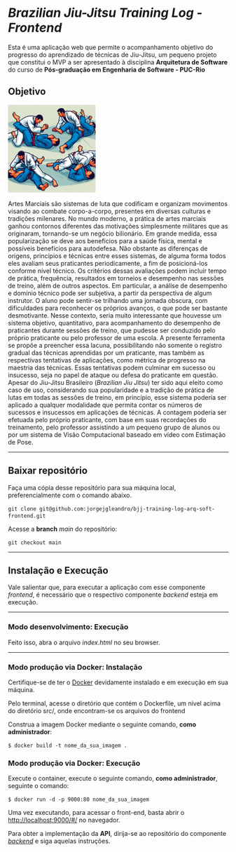 # *Brazilian Jiu-Jitsu Training Log - Frontend*

Esta é uma aplicação web que permite o acompanhamento objetivo do progresso do aprendizado de técnicas de Jiu-Jitsu, um pequeno projeto que constitui o MVP a ser apresentado à disciplina **Arquitetura de Software** do curso de **Pós-graduação em Engenharia de Software - PUC-Rio**

## Objetivo

<img src="./img/positions.jpg" alt="Brazilian Jiu-Jitsu Training Image" title="Brazilian Jiu-Jitsu Training Image" width="200"/>

Artes Marciais são sistemas de luta que codificam e organizam movimentos visando ao combate corpo-a-corpo, presentes em diversas culturas e tradições milenares.
No mundo moderno, a prática de artes marciais ganhou contornos diferentes das motivações simplesmente militares que as originaram, tornando-se um negócio bilionário. Em grande medida, essa popularização se deve aos benefícios para a saúde física, mental e  possíveis benefícios para autodefesa.
Não obstante as diferenças de origens, princípios e técnicas entre esses sistemas, de alguma forma todos eles avaliam seus praticantes periodicamente, a fim de posicioná-los conforme nível técnico. Os critérios dessas avaliações podem incluir tempo de prática, frequência, resultados em torneios e desempenho nas sessões de treino, além de outros aspectos.
Em particular, a análise de desempenho e domínio técnico pode ser subjetiva, a partir da perspectiva de algum instrutor. O aluno pode sentir-se trilhando uma jornada obscura, com dificuldades para reconhecer os próprios avanços, o que pode ser bastante desmotivante.
Nesse contexto, seria muito interessante que houvesse um sistema objetivo, quantitativo, para acompanhamento do desempenho de praticantes durante sessões de treino, que pudesse ser conduzido pelo próprio praticante ou pelo professor de uma escola.
A presente ferramenta se propõe a preencher essa lacuna, possibilitando não somente o registro gradual das técnicas aprendidas por um praticante, mas também as respectivas tentativas de aplicações, como métrica de progresso na maestria das técnicas. Essas tentativas podem culminar em sucesso ou insucesso, seja no papel de ataque ou defesa do praticante em questão.
Apesar do Jiu-Jitsu Brasileiro (*Brazilian Jiu Jitsu*) ter sido aqui eleito como caso de uso, considerando sua popularidade e a tradição de prática de lutas em todas as sessões de treino, em princípio, esse sistema poderia ser aplicado a qualquer modalidade que permita contar os números de sucessos e insucessos em aplicações de técnicas. A contagem poderia ser efetuada pelo próprio praticante, com base em suas recordações do treinamento, pelo professor assistindo a um pequeno grupo de alunos ou por um sistema de Visão Computacional baseado em vídeo com Estimação de Pose.

---
## Baixar repositório

Faça uma cópia desse repositório para sua máquina local, preferencialmente com o comando abaixo.
```
git clone git@github.com:jorgejgleandro/bjj-training-log-arq-soft-frontend.git
```

Acesse a **branch** *main* do repositório:

```
git checkout main
```

---
## Instalação e Execução

Vale salientar que, para executar a aplicação com esse componente  *frontend*, é necessário que o respectivo componente *backend* esteja em execução.

---
### Modo desenvolvimento: Execução
Feito isso, abra o arquivo *index.html* no seu browser.

---
### Modo produção via Docker: Instalação
Certifique-se de ter o [Docker](https://docs.docker.com/engine/install/) devidamente instalado e em execução em sua máquina.

Pelo terminal, acesse o diretório que contém o Dockerfile, um nível acima do diretório src/, onde encontram-se os arquivos do frontend

Construa a imagem Docker mediante o seguinte comando, **como administrador**:

```
$ docker build -t nome_da_sua_imagem .
```

### Modo produção via Docker: Execução

Execute o container, execute o seguinte comando, **como administrador**, seguinte o comando:

```
$ docker run -d -p 9000:80 nome_da_sua_imagem
```

Uma vez executando, para acessar o front-end, basta abrir o [http://localhost:9000/#/](http://localhost:9000/#/) no navegador.

Para obter a implementação da **API**, dirija-se ao repositório do componente [*backend*](https://github.com/jorgejgleandro/bjj-log-app-arq-soft-api) e siga aquelas instruções.
